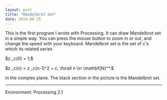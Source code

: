 ```yaml
---
layout: post
title: "Mandelbrot Set"
date: 2014-08-25
---
```


This is the first program I wrote with Processing. It can draw Mandelbrot set in a simple way. You can press the mouse button to zoom in or out, and change the speed with your keyboard.
Mandelbrot set is the set of c's which its related series

\$z _c(0) = 1;\$

\$z _c(n) = z _c(n-1)^2 + c, \forall n \in \mathbf{N}^*.\$

in the complex plane. The black section in the picture is the Mandelbrot set.

---

Environment: Processing 2.1